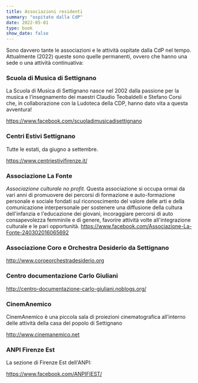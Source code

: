```yaml
---
title: Associazioni residenti
summary: "ospitate dalla CdP"
date: 2022-05-01
type: book
show_date: false
---
```

Sono davvero tante le associazioni e le attività ospitate dalla CdP nel tempo. Attualmente (2022) queste sono quelle permanenti, ovvero che hanno una sede o una attività continuativa:

### Scuola di Musica di Settignano
La Scuola di Musica di Settignano nasce nel 2002 dalla passione per la musica e l’insegnamento dei maestri Claudio Teobaldelli e Stefano Corsi che, in collaborazione con la Ludoteca della CDP, hanno dato vita a questa avventura! 

https://www.facebook.com/scuoladimusicadisettignano

### Centri Estivi Settignano
Tutte le estati, da giugno a settembre.

https://www.centriestivifirenze.it/

### Associazione La Fonte
_Associazione culturale no profit._
Questa associazione si occupa ormai da vari anni di promuovere dei percorsi di formazione e auto-formazione personale e sociale fondati sul riconoscimento del valore delle arti e della comunicazione interpersonale per sostenere una diffusione della cultura dell'infanzia e l'educazione dei giovani, incoraggiare percorsi di auto consapevolezza femminile e di genere, favorire attività volte all'integrazione culturale e le pari opportunità.
https://www.facebook.com/Associazione-La-Fonte-240302016065692

### Associazione Coro e Orchestra Desiderio da Settignano
http://www.coroeorchestradesiderio.org

### Centro documentazione Carlo Giuliani
http://centro-documentazione-carlo-giuliani.noblogs.org/

### CinemAnemico
CinemAnemico è una piccola sala di proiezioni cinematografica all’interno delle attività della casa del popolo di Settignano

http://www.cinemanemico.net

### ANPI Firenze Est
La sezione di Firenze Est dell'ANPI:

https://www.facebook.com/ANPIFIEST/

